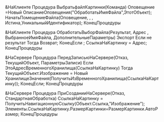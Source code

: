 &НаКлиенте 
Процедура ВыбратьфайлКартинки(Команда) 
Оповещение =Новый ОписаниеОповещения("ОбработатьИмяФайла",ЭтотОбъект); 
НачатьПомещениеФайла(Оповещение, , , Истина,УникальныйИдентификатор); 
КонецПроцедуры 

&НаКлиенте 
Процедура ОбработатьВыборФайла(Результат, Адрес , ВыбранноеИмяФайла, ДополнительныеПараметры) 
Экспорт 
Если не результат Тогда 
Возврат; 
КонецЕсли ; 
СсылкаНаКартинку = Адрес; 
КонецПроцедуры 

&НаСервере 
Процедура ПередЗаписьюНаСервере(Отказ, ТекущийОбъект, ПараметрыЗаписи) 
Если ЭтоАдресВременногоХранилища(СсылкаНаКартинку) Тогда 
ТекущийОбъект.Изображение = Новый ХранилищеЗначения(ПолучитьИзВременногоХранилища(СсылкаНаКартинку)); 
КонецЕсли; 
КонецПроцедуры 

&НаСервере 
Процедура ПриСозданииНаСервере(Отказ, СтандартнаяОбработка) 
СсылкаНаКартинку = ПолучитьНавигационнуюСсылку(Объект.Ссылка,"Изображение"); 
Элементы.СсылкаНаКартинку.РазмерКартинки=РазмерКартинки.АвтоРазмер; 
КонецПроцедуры
